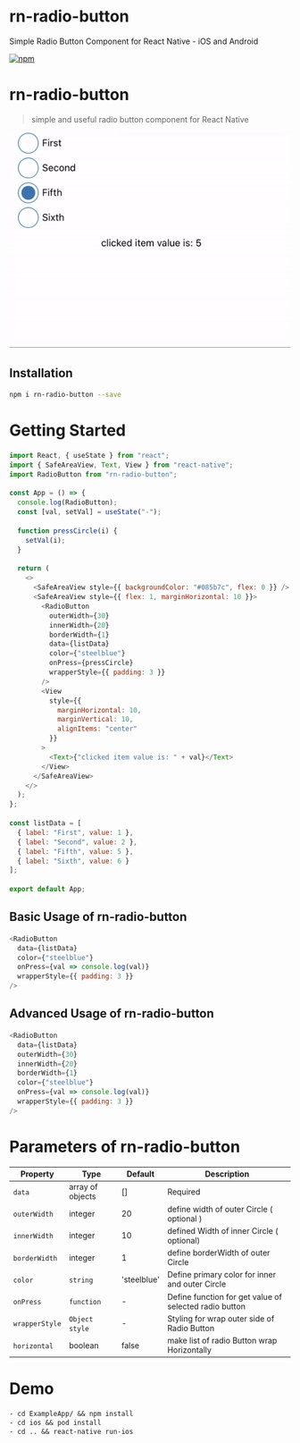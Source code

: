 # rn-radio-button

Simple Radio Button Component for React Native - iOS and Android

[![npm](https://img.shields.io/npm/v/rn-radio-button.svg?style=plastic)](https://npmjs.org/package/rn-radio-button)

# rn-radio-button

> simple and useful radio button component for React Native

<p>

![image info](ExampleApp/giftRN-radiobutton.gif)

</p>

## Installation

```sh
npm i rn-radio-button --save
```

# Getting Started

```js
import React, { useState } from "react";
import { SafeAreaView, Text, View } from "react-native";
import RadioButton from "rn-radio-button";

const App = () => {
  console.log(RadioButton);
  const [val, setVal] = useState("-");

  function pressCircle(i) {
    setVal(i);
  }

  return (
    <>
      <SafeAreaView style={{ backgroundColor: "#085b7c", flex: 0 }} />
      <SafeAreaView style={{ flex: 1, marginHorizontal: 10 }}>
        <RadioButton
          outerWidth={30}
          innerWidth={20}
          borderWidth={1}
          data={listData}
          color={"steelblue"}
          onPress={pressCircle}
          wrapperStyle={{ padding: 3 }}
        />
        <View
          style={{
            marginHorizontal: 10,
            marginVertical: 10,
            alignItems: "center"
          }}
        >
          <Text>{"clicked item value is: " + val}</Text>
        </View>
      </SafeAreaView>
    </>
  );
};

const listData = [
  { label: "First", value: 1 },
  { label: "Second", value: 2 },
  { label: "Fifth", value: 5 },
  { label: "Sixth", value: 6 }
];

export default App;
```

## Basic Usage of rn-radio-button

```js
<RadioButton
  data={listData}
  color={"steelblue"}
  onPress={val => console.log(val)}
  wrapperStyle={{ padding: 3 }}
/>
```

## Advanced Usage of rn-radio-button

```js
<RadioButton
  data={listData}
  outerWidth={30}
  innerWidth={20}
  borderWidth={1}
  color={"steelblue"}
  onPress={val => console.log(val)}
  wrapperStyle={{ padding: 3 }}
/>
```

# Parameters of rn-radio-button

| Property       | Type             | Default     | Description                                            |
| -------------- | ---------------- | ----------- | ------------------------------------------------------ |
| `data`         | array of objects | []          | Required                                               |
| `outerWidth`   | integer          | 20          | define width of outer Circle ( optional )              |
| `innerWidth`   | integer          | 10          | defined Width of inner Circle ( optional)              |
| `borderWidth`  | integer          | 1           | define borderWidth of outer Circle                     |
| `color`        | `string`         | 'steelblue' | Define primary color for inner and outer Circle        |
| `onPress`      | `function`       | -           | Define function for get value of selected radio button |
| `wrapperStyle` | `Object style`   | -           | Styling for wrap outer side of Radio Button            |
| `horizontal`   | boolean          | false       | make list of radio Button wrap Horizontally            |

# Demo

```
- cd ExampleApp/ && npm install
- cd ios && pod install
- cd .. && react-native run-ios
```
